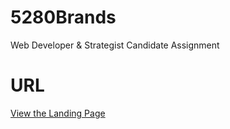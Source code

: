 # 5280Brands
Web Developer &amp; Strategist Candidate Assignment

# URL 
[View the Landing Page](https://meniltiac.github.io/5280Brands/)
